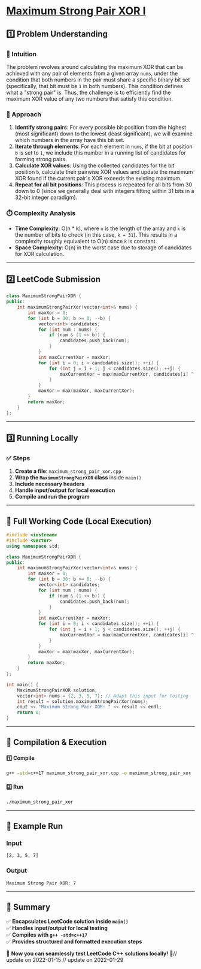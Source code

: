 # **[Maximum Strong Pair XOR I](https://leetcode.com/problems/maximum-strong-pair-xor-i/description/)**  

## **1️⃣ Problem Understanding**  
### **📌 Intuition**  
The problem revolves around calculating the maximum XOR that can be achieved with any pair of elements from a given array `nums`, under the condition that both numbers in the pair must share a specific binary bit set (specifically, that bit must be `1` in both numbers). This condition defines what a "strong pair" is. Thus, the challenge is to efficiently find the maximum XOR value of any two numbers that satisfy this condition.

### **🚀 Approach**  
1. **Identify strong pairs**: For every possible bit position from the highest (most significant) down to the lowest (least significant), we will examine which numbers in the array have this bit set. 
2. **Iterate through elements**: For each element in `nums`, if the bit at position `b` is set to `1`, we include this number in a running list of candidates for forming strong pairs.
3. **Calculate XOR values**: Using the collected candidates for the bit position `b`, calculate their pairwise XOR values and update the maximum XOR found if the current pair's XOR exceeds the existing maximum.
4. **Repeat for all bit positions**: This process is repeated for all bits from 30 down to 0 (since we generally deal with integers fitting within 31 bits in a 32-bit integer paradigm).

### **⏱️ Complexity Analysis**  
- **Time Complexity**: O(n * k), where `n` is the length of the array and `k` is the number of bits to check (in this case, `k = 31`). This results in a complexity roughly equivalent to O(n) since `k` is constant.
- **Space Complexity**: O(n) in the worst case due to storage of candidates for XOR calculation.

---  

## **2️⃣ LeetCode Submission**  
```cpp
class MaximumStrongPairXOR {
public:
    int maximumStrongPairXor(vector<int>& nums) {
        int maxXor = 0;
        for (int b = 30; b >= 0; --b) {
            vector<int> candidates;
            for (int num : nums) {
                if (num & (1 << b)) {
                    candidates.push_back(num);
                }
            }
            int maxCurrentXor = maxXor;
            for (int i = 0; i < candidates.size(); ++i) {
                for (int j = i + 1; j < candidates.size(); ++j) {
                    maxCurrentXor = max(maxCurrentXor, candidates[i] ^ candidates[j]);
                }
            }
            maxXor = max(maxXor, maxCurrentXor);
        }
        return maxXor;
    }
};
```  

---  

## **3️⃣ Running Locally**  
### **✅ Steps**  
1. **Create a file**: `maximum_strong_pair_xor.cpp`  
2. **Wrap the `MaximumStrongPairXOR` class** inside `main()`  
3. **Include necessary headers**  
4. **Handle input/output for local execution**  
5. **Compile and run the program**  

---  

## **📝 Full Working Code (Local Execution)**  
```cpp
#include <iostream>
#include <vector>
using namespace std;

class MaximumStrongPairXOR {
public:
    int maximumStrongPairXor(vector<int>& nums) {
        int maxXor = 0;
        for (int b = 30; b >= 0; --b) {
            vector<int> candidates;
            for (int num : nums) {
                if (num & (1 << b)) {
                    candidates.push_back(num);
                }
            }
            int maxCurrentXor = maxXor;
            for (int i = 0; i < candidates.size(); ++i) {
                for (int j = i + 1; j < candidates.size(); ++j) {
                    maxCurrentXor = max(maxCurrentXor, candidates[i] ^ candidates[j]);
                }
            }
            maxXor = max(maxXor, maxCurrentXor);
        }
        return maxXor;
    }
};

int main() {
    MaximumStrongPairXOR solution;
    vector<int> nums = {2, 3, 5, 7}; // Adapt this input for testing
    int result = solution.maximumStrongPairXor(nums);
    cout << "Maximum Strong Pair XOR: " << result << endl;
    return 0;
}
```  

---  

## **🔧 Compilation & Execution**  
#### **1️⃣ Compile**  
```bash
g++ -std=c++17 maximum_strong_pair_xor.cpp -o maximum_strong_pair_xor
```  

#### **2️⃣ Run**  
```bash
./maximum_strong_pair_xor
```  

---  

## **🎯 Example Run**  
### **Input**  
```
[2, 3, 5, 7]
```  
### **Output**  
```
Maximum Strong Pair XOR: 7
```  

---  

## **📌 Summary**  
✅ **Encapsulates LeetCode solution inside `main()`**  
✅ **Handles input/output for local testing**  
✅ **Compiles with `g++ -std=c++17`**  
✅ **Provides structured and formatted execution steps**  

🚀 **Now you can seamlessly test LeetCode C++ solutions locally!** 🚀// update on 2022-01-15
// update on 2022-01-29
